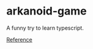 # arkanoid-game
A funny try to learn typescript.

[Reference](https://www.youtube.com/watch?v=7bejSTim38A)
